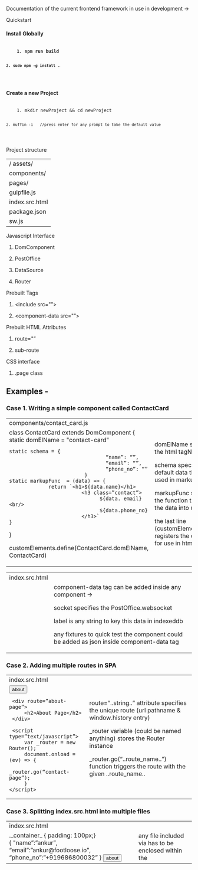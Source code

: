 Documentation of the current frontend framework in use in development → 


Quickstart <br/>

  <h4>Install Globally<h4>
  <code>
    1. npm run build

    2. sudo npm -g install .
  </code>

  <h4>Create a new Project</h4>
  <code>
    1. mkdir newProject && cd newProject

    2. muffin -i   //press enter for any prompt to take the default value 
  </code>


Project structure 

  
<table>
  <tr>
    <td>/ 
      assets/
    </td>
  </tr>
  <tr>
    <td>
        components/
    </td>
  </tr>
  <tr>
    <td>
        pages/
    </td>
  </tr>
  <tr>
    <td>
        gulpfile.js
    </td>
  </tr>
  <tr>
    <td>
        index.src.html
    </td>
  </tr>
  <tr>
    <td>
        package.json
    </td>
  </tr>
  <tr>
    <td>
        sw.js
    </td>
  </tr>
</table>


Javascript Interface

1. DomComponent

2. PostOffice

3. DataSource

4. Router

Prebuilt Tags

1. <include src="”></include>

2. <component-data src="”></component-data>

Prebuilt HTML Attributes 

1. route="<string>”

2. sub-route

CSS interface

1. .page class

## Examples -

### Case 1. Writing a simple component called ContactCard

<table>
  <tr>
    <td>components/contact_card.js</td>
    <td></td>
  </tr>
  <tr>
    <td>class ContactCard extends DomComponent {
    static domElName = "contact-card"   
    
    static schema = {
                                    “name”: “”, 
                                    “email”: “”, 
                                    “phone_no”: “”
                             }
    static markupFunc  = (data) => { 
                 return `<h1>${data.name}</h1>
                            <h3 class=”contact”>
                                  ${data. email} <br/> 
                                  ${data.phone_no}
                            </h3>`
    }

}

customElements.define(ContactCard.domElName, ContactCard)</td>
    <td>domElName specifies the html tagName

schema specifies the default data that will be used in markupFunc 

markupFunc specifies the function that renders the data into ui

the last line (customElements.define) registers the component for use in html/dom</td>
  </tr>
</table>




<table>
  <tr>
    <td>index.src.html</td>
    <td></td>
  </tr>
  <tr>
    <td><html>
   <head>
   </head>

<body>
    <div class="....”>
<contact-card>
     <component-data socket=”” label=””>
               {
                    "name”:”ankur”,                      
                    “email”:”ankur@footloose.io”, 
                    “phone_no”:”+919686800032”
               } 
      </component-data>
</contact-card>
    </div>
</body></td>
    <td>component-data tag can be added inside any component → 

socket specifies the PostOffice.websocket

label is any string to key this data in indexeddb 

any fixtures to quick test the component could be added as json inside component-data tag</td>
  </tr>
</table>


### Case 2. Adding multiple routes in SPA

<table>
  <tr>
    <td>index.src.html</td>
    <td></td>
  </tr>
  <tr>
    <td><html>
   <head>
   </head>

<body>
    <div route="contact-page””>
<contact-card>
     <component-data socket=”” label=””>
               {
                    "name”:”ankur”,                      
                    “email”:”ankur@footloose.io”, 
                    “phone_no”:”+919686800032”
               } 
      </component-data>
</contact-card>

<button onclick=”_router.go(‘about-page’)”>
     about
</button>
    </div>
 
     <div route=”about-page”>
         <h2>About Page</h2>
     </div>

     <script type=”text/javascript”>
         var _router = new Router();
         document.onload = (ev) => {
             _router.go(“contact-page”);
         }
    </script>
</body> </td>
    <td>route=”..string..” attribute specifies the unique route (url pathname & window.history entry)

_router variable (could be named anything) stores the Router instance

_router.go(“..route_name..”) function triggers the route with the given ..route_name..</td>
  </tr>
</table>


### Case 3. Splitting index.src.html into multiple files

<table>
  <tr>
    <td>index.src.html</td>
    <td></td>
  </tr>
  <tr>
    <td><html>
   <head>
   </head>

<body>
    <div route="contact-page””>
         <include src=”pages/contact.html”></include>
    </div>
 
     <div route=”about-page”>
          <include src=”pages/about.html”></include>
     </div>

     <script type=”text/javascript”>
         var _router = new Router();
         document.onload = (ev) => {
             _router.go("contact-page”);
         }
    </script>
</body> </td>
    <td><include src=”...”> tag loads the html template file at the path specified in its src attribute</td>
  </tr>
</table>


<table>
  <tr>
    <td>pages/contact.html</td>
    <td></td>
  </tr>
  <tr>
    <td><template>
            <style type="text/css”>
                   ._container_ { padding: 100px;}
            </style>
<div class=”_container_”>
<contact-card>
<component-data socket=”” label=””>
               {
                    "name”:”ankur”,                      
                    “email”:”ankur@footloose.io”, 
                    “phone_no”:”+919686800032”
               } 
 </component-data>
</contact-card>

<button onclick=”_router.go(‘about-page’)”>
     about
</button>
           </div>
</template></td>
    <td>any file included via <include src=”....”> has to be enclosed within the <template> tag; that can contain html, css & javascript.</td>
  </tr>
</table>


